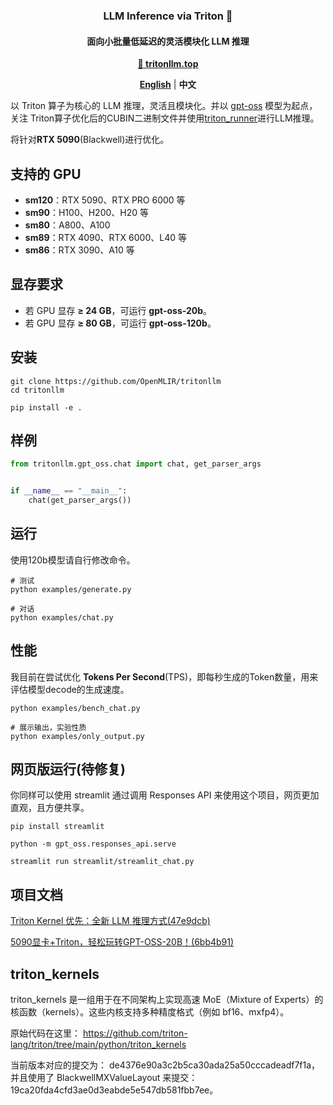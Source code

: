 <h3 align="center">
LLM Inference via Triton 🚀
</h3>

<h4 align="center">
面向小批量低延迟的灵活模块化 LLM 推理
</h4>

<p align="center">
<a href="https://tritonllm.top"><b>🔗 tritonllm.top</b></a>
</p>

<p align="center">
<a href="README.md"><b>English</b></a> | <a><b>中文</b></a>
</p>


以 Triton 算子为核心的 LLM 推理，灵活且模块化。并以 [gpt-oss](https://github.com/openai/gpt-oss) 模型为起点，关注 Triton算子优化后的CUBIN二进制文件并使用[triton_runner](https://github.com/OpenMLIR/triton_runner)进行LLM推理。

将针对**RTX 5090**(Blackwell)进行优化。

## 支持的 GPU

- **sm120**：RTX 5090、RTX PRO 6000 等
- **sm90**：H100、H200、H20 等
- **sm80**：A800、A100
- **sm89**：RTX 4090、RTX 6000、L40 等
- **sm86**：RTX 3090、A10 等

## 显存要求

- 若 GPU 显存 **≥ 24 GB**，可运行 **gpt-oss-20b**。
- 若 GPU 显存 **≥ 80 GB**，可运行 **gpt-oss-120b**。

## 安装

```shell
git clone https://github.com/OpenMLIR/tritonllm
cd tritonllm

pip install -e .
```

## 样例

```Python
from tritonllm.gpt_oss.chat import chat, get_parser_args


if __name__ == "__main__":
    chat(get_parser_args())
```

## 运行

使用120b模型请自行修改命令。

```shell
# 测试
python examples/generate.py

# 对话
python examples/chat.py
```

## 性能

我目前在尝试优化 **Tokens Per Second**(TPS)，即每秒生成的Token数量，用来评估模型decode的生成速度。

```shell
python examples/bench_chat.py

# 展示输出，实验性质
python examples/only_output.py
```

## 网页版运行(待修复)

你同样可以使用 streamlit 通过调用 Responses API 来使用这个项目，网页更加直观，且方便共享。

```shell
pip install streamlit

python -m gpt_oss.responses_api.serve

streamlit run streamlit/streamlit_chat.py
```

## 项目文档

[Triton Kernel 优先：全新 LLM 推理方式(47e9dcb)](https://zhuanlan.zhihu.com/p/1939592984820691987)

[5090显卡+Triton，轻松玩转GPT-OSS-20B！(6bb4b91)](https://zhuanlan.zhihu.com/p/1936692690503865129)

## triton_kernels

triton_kernels 是一组用于在不同架构上实现高速 MoE（Mixture of Experts）的核函数（kernels）。这些内核支持多种精度格式（例如 bf16、mxfp4）。

原始代码在这里：
https://github.com/triton-lang/triton/tree/main/python/triton_kernels

当前版本对应的提交为：
de4376e90a3c2b5ca30ada25a50cccadeadf7f1a，
并且使用了 BlackwellMXValueLayout 来提交：
19ca20fda4cfd3ae0d3eabde5e547db581fbb7ee。
